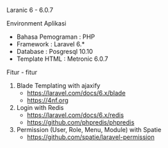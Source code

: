 Laranic 6 - 6.0.7

Environment Aplikasi
- Bahasa Pemograman : PHP
- Framework : Laravel 6.*
- Database : Posgresql 10.10
- Template HTML : Metronic 6.0.7

Fitur - fitur
1. Blade Templating with ajaxify 
    - https://laravel.com/docs/6.x/blade
    - https://4nf.org
2. Login with Redis 
    - https://laravel.com/docs/6.x/redis
    - https://github.com/phpredis/phpredis
3. Permission (User, Role, Menu, Module) with Spatie 
    - https://github.com/spatie/laravel-permission


